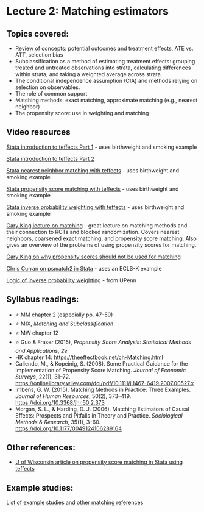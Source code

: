 # Lecture 2: Matching estimators

## Topics covered:

* Review of concepts: potential outcomes and treatment effects, ATE vs. ATT, selection bias
* Subclassification as a method of estimating treatment effects: grouping treated and untreated observations into strata, calculating differences within strata, and taking a weighted average across strata.
* The conditional independence assumption (CIA) and methods relying on selection on observables.
* The role of common support
* Matching methods: exact matching, approximate matching (e.g., nearest neighbor)
* The propensity score: use in weighting and matching

## Video resources

[Stata introduction to teffects Part 1](https://www.youtube.com/watch?v=p578jxAPJT4) - uses birthweight and smoking example

[Stata introduction to teffects Part 2](https://www.youtube.com/watch?v=v4l3F3BrtlQ)

[Stata nearest neighbor matching with teffects](https://www.youtube.com/watch?v=mEqwQ0FI2Vg) - uses birthweight and smoking example

[Stata propensity score matching with teffects](https://www.youtube.com/watch?v=hnyh1cUFiOE) - uses birthweight and smoking example

[Stata inverse probability weighting with teffects](https://www.youtube.com/watch?v=fmnkEmlJPOU) - uses birthweight and smoking example

[Gary King lecture on matching](https://www.youtube.com/watch?v=tvMyjDi4dyg) - great lecture on matching methods and their connection to RCTs and blocked randomization. Covers nearest neighbors, coarsened exact matching, and propensity score matching. Also gives an overview of the problems of using propensity scores for matching.

[Gary King on why propensity scores should not be used for matching](https://www.youtube.com/watch?v=rBv39pK1iEs)

[Chris Curran on psmatch2 in Stata](https://www.youtube.com/watch?v=7RT8zFC5Rac) - uses an ECLS-K example

[Logic of inverse probability weighting](https://www.youtube.com/watch?v=VJhLaOdpUv0) - from UPenn

## Syllabus readings:

* :star: MM chapter 2 (especially pp. 47-59)
* :star: MIX, *Matching and Subclassification*
* :star: MW chapter 12
* :star: Guo & Fraser (2015), *Propensity Score Analysis: Statistical Methods and Applications, 2e*
* HK chapter 14: https://theeffectbook.net/ch-Matching.html
* Caliendo, M., & Kopeinig, S. (2008). Some Practical Guidance for the Implementation of Propensity Score Matching. *Journal of Economic Surveys*, 22(1), 31–72. https://onlinelibrary.wiley.com/doi/pdf/10.1111/j.1467-6419.2007.00527.x
* Imbens, G. W. (2015). Matching Methods in Practice: Three Examples. *Journal of Human Resources*, 50(2), 373–419. https://doi.org/10.3368/jhr.50.2.373 
* Morgan, S. L., & Harding, D. J. (2006). Matching Estimators of Causal Effects: Prospects and Pitfalls in Theory and Practice. *Sociological Methods & Research*, 35(1), 3–60. https://doi.org/10.1177/0049124106289164

## Other references:

* [U of Wisconsin article on propensity score matching in Stata using teffects](https://www.ssc.wisc.edu/sscc/pubs/stata_psmatch.htm)

## Example studies:

[List of example studies and other matching references](https://github.com/spcorcor18/LPO-8852/blob/main/lectures/Lecture%202%20-%20Matching%20estimators/Example%20studies%20-%20matching.md)
